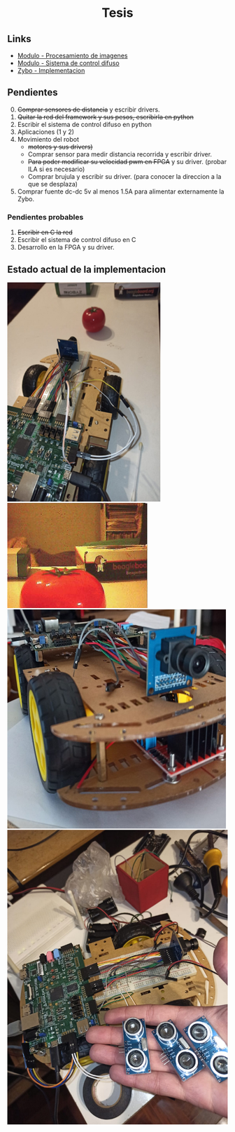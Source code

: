 <h1 align="center"> Tesis </h1> 

## Links

* [Modulo - Procesamiento de imagenes](https://github.com/Fuschetto97/Tesis/tree/main/pImagen)
* [Modulo - Sistema de control difuso](https://github.com/Fuschetto97/Tesis/tree/main/FuzzyControl)
* [Zybo - Implementacion](https://github.com/Fuschetto97/Tesis/tree/main/Petalinux_Projects)

## Pendientes

0) ~~Comprar sensores de distancia~~ y escribir drivers.
1) ~~Quitar la red del framework y sus pesos, escribirla en python~~
2) Escribir el sistema de control difuso en python
3) Aplicaciones (1 y 2)
4) Movimiento del robot 
    * ~~motores y sus drivers)~~ 
    * Comprar sensor para medir distancia recorrida y escribir driver.
    * ~~Para poder modificar su velocidad pwm en FPGA~~ y su driver. (probar ILA si es necesario)
    * Comprar brujula y escribir su driver. (para conocer la direccion a la que se desplaza)
5) Comprar fuente dc-dc 5v al menos 1.5A para alimentar externamente la Zybo. 

### Pendientes probables

1) ~~Escribir en C la red~~
2) Escribir el sistema de control difuso en C 
4) Desarrollo en la FPGA y su driver.

## Estado actual de la implementacion

<img src=./imagenes/estado2.jpeg height=500 width=350 alt="Hardware" /> <img src=./imagenes/estado3.jpeg alt="Hardware" />
<img src=./imagenes/estado4.jpeg height=500 width=500 alt="Hardware" />
<img src=./imagenes/estado5.jpeg scale=0.5 alt="Hardware" />

